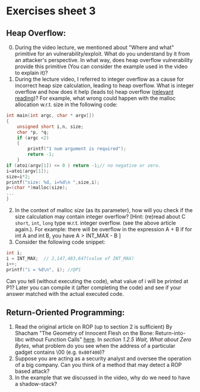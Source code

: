 # Exercises sheet 3  

## Heap Overflow:
0. During the video lecture, we mentioned about "Where and what" primitive for an vulnerability/exploit. What do you understand by it from an attacker's perspective. In what way, does heap overflow vulnerability provide this primitive (You can consider the example used in the video to explain it)?
1. During the lecture video, I referred to integer overflow as a cause for incorrect heap size calculation, leading to heap overflow. What is integer overflow and how does it help (leads to) heap overflow ([relevant reading](http://phrack.org/issues/60/10.html#article))? For example, what wrong could happen with the malloc allocation w.r.t. size in the following code:  
```C
int main(int argc, char * argv[])
{
	unsigned short i,n, size;
	char *p, *q;
	if (argc <2)
	{
		printf("1 num argument is required");
		return -1;
	}
if (atoi(argv[1]) <= 0 ) return -1;// no negative or zero.
i=atoi(argv[1]);
size=i*2;
printf("size: %d, i=%d\n ",size,i);
p=(char *)malloc(size);
...
}
```

2. In the context of malloc *size* (as its parameter), how will you check if the size calculation may contain integer overflow? \[Hint: (re)read about C `short`, `int`, `long` type w.r.t. integer overflow.  (see the above article again.). For example: there will be overflow in the expression A + B if for int A and int B, you have A > INT_MAX - B \]
3. Consider the following code snippet:
```C
int i;
i = INT_MAX;  // 2,147,483,647(value of INT_MAX)
i++;
printf("i = %d\n", i); //@P1
```

Can you tell (without executing the code), what value of i will be printed at P1? Later you can compile it (after completing the code) and see if your answer matched with the actual executed code.


## Return-Oriented Programming:
1. Read the original article on ROP (up to section 2 is sufficient) By Shacham "The Geometry of Innocent Flesh on the Bone: Return-into-libc without Function Calls" [here](https://hovav.net/ucsd/dist/geometry.pdf). In *section 1.2.5  Wait, What about Zero Bytes*, what problem do you see when the address of a particular gadget contains \00 (e.g. `0x80f400`)?
2. Suppose you are acting as a security analyst and oversee the operation of a big company. Can you think of a method that may detect a ROP based attack?
3. In the example that we discussed in the video, why do we need to have a shadow-stack?

